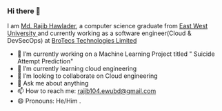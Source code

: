 ### Hi there 👋
I am <a href="http://mrajibh.bss.design">Md. Rajib Hawlader</a>,  a computer science graduate from <a href="https://ewubd.edu">East West University </a> and currently working as a software engineer(Cloud & DevSecOps) at <a href="https://brotecs.com">BroTecs Technologies Limited </a>
<!--
**MRajibH/MRajibH** is a ✨ _special_ ✨ repository because its `README.md` (this file) appears on your GitHub profile.-->
- 🔭 I’m currently working on a Machine Learning Project titled " Suicide Attempt Prediction"
- 🌱 I’m currently learning cloud engineering
- 👯 I’m looking to collaborate on Cloud engineering
- 💬 Ask me about anything
- 📫 How to reach me: rajib104.ewubd@gmail.com
- 😄 Pronouns: He/Him
.
